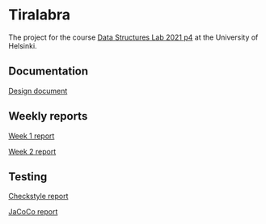 # Tiralabra

The project for the course [Data Structures Lab 2021 p4](https://tiralabra.github.io/2021_p4/en/) at the University of Helsinki.

## Documentation
[Design document](https://github.com/matiastamsi/tiralabra/blob/main/documentation/design_document.md)

## Weekly reports
[Week 1 report](https://github.com/matiastamsi/tiralabra/blob/main/documentation/week_1_report.md)

[Week 2 report](https://github.com/matiastamsi/tiralabra/blob/main/documentation/week_2_report.md)

## Testing

<a href="tiralabra/build/reports/checkstyle/main.html" target="_blank">Checkstyle report</a>

<a href="tiralabra/build/reports/jacoco/test/html/index.html" target="_blank">JaCoCo report</a>
